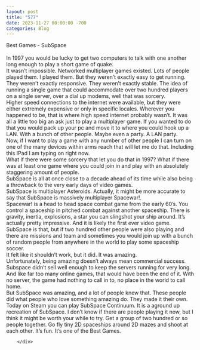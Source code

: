 ```yaml
---
layout: post
title: "577"
date: 2023-11-27 00:00:00 -700
categories: Blog
---
```


<div class="blog-content">
				<div class="paragraph"><span>Best Games - SubSpace</span><br><span></span><br><span>In 1997 you would be lucky to get two computers to talk with one another long enough to play a short game of quake.</span><br><span></span><span>It wasn&rsquo;t impossible. Networked multiplayer games existed. Lots of people played them. I played them. But they weren&rsquo;t exactly easy to get running. They weren&rsquo;t exactly responsive. They weren&rsquo;t exactly stable. The idea of running a single game that could accommodate over two hundred players on a single server, over a dial up modems, well that was sorcery.</span><br><span></span><span>Higher speed connections to the internet were available, but they were either extremely expensive or only in specific locales. Wherever you happened to be, that is where high speed internet probably wasn&rsquo;t. It was all a little too big an ask just to play a multiplayer game. If you wanted to do that you would pack up your pc and move it to where you could hook up a LAN. With a bunch of other people. Maybe even a party. A LAN party.</span><br><span></span><span>Now, if I want to play a game with any number of other people I can turn on one of the many devices within arms reach that will let me do that. Including this IPad I am typing on right now.</span><br><span></span><span>What if there were some sorcery that let you do that in 1997? What if there was at least one game where you could join in and play with an absolutely staggering amount of people.</span><br><span></span><span>SubSpace is all at once close to a decade ahead of its time while also being a throwback to the very early days of video games.</span><br><span></span><span>SubSpace is multiplayer Asteroids. Actually, it might be more accurate to say that SubSpace is massively multiplayer Spacewar!.</span><br><span></span><span>Spacewar! is a head to head space combat game from the early 60&rsquo;s. You control a spaceship in pitched combat against another spaceship. There is gravity, inertia, explosions, a star you can slingshot your ship around. It&rsquo;s actually pretty impressive. And it is likely the first ever video game.</span><br><span></span><span>SubSpace is that, but if two hundred other people were also playing and there are missions and team and sometimes you would join up with a bunch of random people from anywhere in the world to play some spaceship soccer.</span><br><span></span><span>It felt like it shouldn&rsquo;t work, but it did. It was amazing.</span><br><span></span><span>Unfortunately, being amazing doesn&rsquo;t always mean commercial success. Subspace didn&rsquo;t sell well enough to keep the servers running for very long. And like far too many online games, that would have been the end of it. With no server, the game had nothing to call in to, no place in the world to call home.</span><br><span></span><span>But SubSpace was amazing, and a lot of people knew that. These people did what people who love something amazing do. They made it their own.</span><br><span></span><span>Today on Steam you can play SubSpace Continuum. It is a aground up recreation of SubSpace. I don&rsquo;t know if there are people playing it now, but I think it might be worth your while to try. Get a group of two hundred or so people together. Go fly tiny 2D spaceships around 2D mazes and shoot at each other. It&rsquo;s fun. It&rsquo;s one of the Best Games.</span><br><span></span></div>

		</div>
        